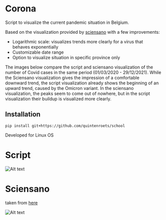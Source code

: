 # Corona

Script to visualize the current pandemic situation in Belgium.

Based on the visualization provided by [sciensano](https://covid-19.sciensano.be/sites/default/files/Covid19/Meest%20recente%20update.pdf) with a few improvements:
* Logarithmic scale: visualizes trends more clearly for a virus that behaves exponentially
* Customizable date range
* Option to visualize situation in specific province only

The images below compare the script and sciensano visualization of the number of Covid cases in the same period (01/03/2020 - 29/12/2021). While the Sciensano visualization gives the impression of a comfortable downward trend, the script visualization already shows the beginning of an upward trend, caused by the Omicron variant. In the sciensano visualization, the peaks seem to come out of nowhere, but in the script visualization their buildup is visualized more clearly.

## Installation

```shell
pip install git+https://github.com/quintenroets/school
```
Developed for Linux OS

# Script 

![Alt text](examples/out.png?raw=true)

# Sciensano 

taken from [here](http://covid-19.sciensano.be/sites/default/files/Covid19/COVID-19_Daily%20report_20211229%20-%20NL.pdf)

![Alt text](examples/sciensano.png?raw=true)
